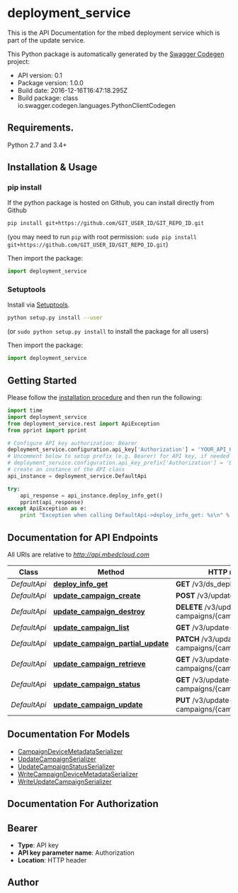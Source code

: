 # deployment_service
This is the API Documentation for the mbed deployment service which is part of the update service.

This Python package is automatically generated by the [Swagger Codegen](https://github.com/swagger-api/swagger-codegen) project:

- API version: 0.1
- Package version: 1.0.0
- Build date: 2016-12-16T16:47:18.295Z
- Build package: class io.swagger.codegen.languages.PythonClientCodegen

## Requirements.

Python 2.7 and 3.4+

## Installation & Usage
### pip install

If the python package is hosted on Github, you can install directly from Github

```sh
pip install git+https://github.com/GIT_USER_ID/GIT_REPO_ID.git
```
(you may need to run `pip` with root permission: `sudo pip install git+https://github.com/GIT_USER_ID/GIT_REPO_ID.git`)

Then import the package:
```python
import deployment_service 
```

### Setuptools

Install via [Setuptools](http://pypi.python.org/pypi/setuptools).

```sh
python setup.py install --user
```
(or `sudo python setup.py install` to install the package for all users)

Then import the package:
```python
import deployment_service
```

## Getting Started

Please follow the [installation procedure](#installation--usage) and then run the following:

```python
import time
import deployment_service
from deployment_service.rest import ApiException
from pprint import pprint

# Configure API key authorization: Bearer
deployment_service.configuration.api_key['Authorization'] = 'YOUR_API_KEY'
# Uncomment below to setup prefix (e.g. Bearer) for API key, if needed
# deployment_service.configuration.api_key_prefix['Authorization'] = 'Bearer'
# create an instance of the API class
api_instance = deployment_service.DefaultApi

try:
    api_response = api_instance.deploy_info_get()
    pprint(api_response)
except ApiException as e:
    print "Exception when calling DefaultApi->deploy_info_get: %s\n" % e

```

## Documentation for API Endpoints

All URIs are relative to *http://api.mbedcloud.com*

Class | Method | HTTP request | Description
------------ | ------------- | ------------- | -------------
*DefaultApi* | [**deploy_info_get**](docs/DefaultApi.md#deploy_info_get) | **GET** /v3/ds_deploy_info | 
*DefaultApi* | [**update_campaign_create**](docs/DefaultApi.md#update_campaign_create) | **POST** /v3/update-campaigns/ | 
*DefaultApi* | [**update_campaign_destroy**](docs/DefaultApi.md#update_campaign_destroy) | **DELETE** /v3/update-campaigns/{campaign_id}/ | 
*DefaultApi* | [**update_campaign_list**](docs/DefaultApi.md#update_campaign_list) | **GET** /v3/update-campaigns/ | 
*DefaultApi* | [**update_campaign_partial_update**](docs/DefaultApi.md#update_campaign_partial_update) | **PATCH** /v3/update-campaigns/{campaign_id}/ | 
*DefaultApi* | [**update_campaign_retrieve**](docs/DefaultApi.md#update_campaign_retrieve) | **GET** /v3/update-campaigns/{campaign_id}/ | 
*DefaultApi* | [**update_campaign_status**](docs/DefaultApi.md#update_campaign_status) | **GET** /v3/update-campaigns/{campaign_id}/status/ | 
*DefaultApi* | [**update_campaign_update**](docs/DefaultApi.md#update_campaign_update) | **PUT** /v3/update-campaigns/{campaign_id}/ | 


## Documentation For Models

 - [CampaignDeviceMetadataSerializer](docs/CampaignDeviceMetadataSerializer.md)
 - [UpdateCampaignSerializer](docs/UpdateCampaignSerializer.md)
 - [UpdateCampaignStatusSerializer](docs/UpdateCampaignStatusSerializer.md)
 - [WriteCampaignDeviceMetadataSerializer](docs/WriteCampaignDeviceMetadataSerializer.md)
 - [WriteUpdateCampaignSerializer](docs/WriteUpdateCampaignSerializer.md)


## Documentation For Authorization


## Bearer

- **Type**: API key
- **API key parameter name**: Authorization
- **Location**: HTTP header


## Author



